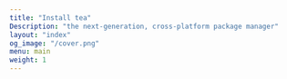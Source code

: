 ```yaml
---
title: "Install tea"
Description: "the next-generation, cross‐platform package manager"
layout: "index"
og_image: "/cover.png"
menu: main
weight: 1
---
```

